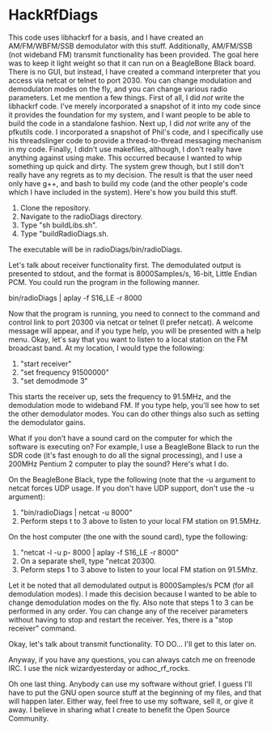 # HackRfDiags
This code uses libhackrf for a basis, and I have created an AM/FM/WBFM/SSB demodulator with this stuff.  Additionally,
AM/FM/SSB (not wideband FM) transmit functionality has been provided.  The goal here was to keep it light weight so that it
can run on a BeagleBone Black board.  There is no GUI, but instead, I have created a command interpreter that you access
via netcat or telnet to port 2030.  You can change modulation and demodulaton modes on the fly, and you can change various
radio parameters.
Let me mention a few things.  First of all, I did *not* write the libhackrf code.  I've merely incorporated a snapshot of it
into my code since it provides the foundation for my system, and I want people to be able to build the code in a standalone
fashion.  Next up, I did *not* write any of the pfkutils code.  I incorporated a snapshot of Phil's code, and I specifically
use his threadslinger code to provide a thread-to-thread messaging mechanism in my code.  Finally, I didn't use makefiles,
although, I don't really have anything against using make.  This occurred because I wanted to whip something up quick and
dirty. The system grew though, but I still don't really have any regrets as to my decision.  The result is that the user
need only have g++, and bash to build my code (and the other people's code which I have included in the system).
Here's how you build this stuff.

1. Clone the repository.
2. Navigate to the radioDiags directory.
3. Type "sh buildLibs.sh".
4. Type "buildRadioDiags.sh.

The executable will be in radioDiags/bin/radioDiags.

Let's talk about receiver functionality first.
The demodulated output is presented to stdout, and the format is 8000Samples/s, 16-bit, Little Endian PCM.  You could
run the program in the following manner.

bin/radioDiags | aplay -f S16_LE -r 8000

Now that the program is running, you need to connect to the command and control link to port 20300 via netcat or telnet
(I prefer netcat).  A welcome message will appear, and if you type help, you will be presented with a help menu.  Okay, let's
say that you want to listen to a local station on the FM broadcast band.  At my location, I would type the following:

1. "start receiver"
2. "set frequency 91500000"
3. "set demodmode 3"

This starts the receiver up, sets the frequency to 91.5MHz, and the demodulation mode to wideband FM.  If you type help,
you'll see how to set the other demodulator modes.  You can do other things also such as setting the demodulator gains.

What if you don't have a sound card on the computer for which the software is executing on?  For example, I use a BeagleBone
Black to run the SDR code (it's fast enough to do all the signal processing), and I use a 200MHz Pentium 2 computer to
play the sound?  Here's what I do.

On the BeagleBone Black, type the following (note that the -u argument to netcat
forces UDP usage.  If you don't have UDP support, don't use the -u argument):
1. "bin/radioDiags | netcat -u <IP address of host computer> 8000"
2. Perform steps t to 3 above to listen to your local FM station on 91.5MHz.
  
On the host computer (the one with the sound card), type the following:
1. "netcat -l -u p- 8000 | aplay -f S16_LE -r 8000"
2. On a separate shell, type "netcat <IP address of BeagleBone Black> 20300.
3. Peform steps 1 to 3 above to listen to your local FM station on 91.5Mhz.
  
Let it be noted that all demodulated output is 8000Samples/s PCM (for all demodulation modes).  I made this decision
because I wanted to be able to change demodulation modes on the fly.  Also note that steps 1 to 3 can be performed in
any order.  You can change any of the receiver parameters without having to stop and restart the receiver.  Yes, there is
a "stop receiver" command.

Okay, let's talk about transmit functionality.
TO DO... I'll get to this later on.

Anyway, if you have any questions, you can always catch me on freenode IRC.  I use the nick wizardyesterday or adhoc_rf_rocks.

Oh one last thing.  Anybody can use my software without grief.  I guess I'll have to put the GNU open source stuff at the
beginning of my files, and that will happen later.  Either way, feel free to use my software, sell it, or give it away.  I
believe in sharing what I create to benefit the Open Source Community.

